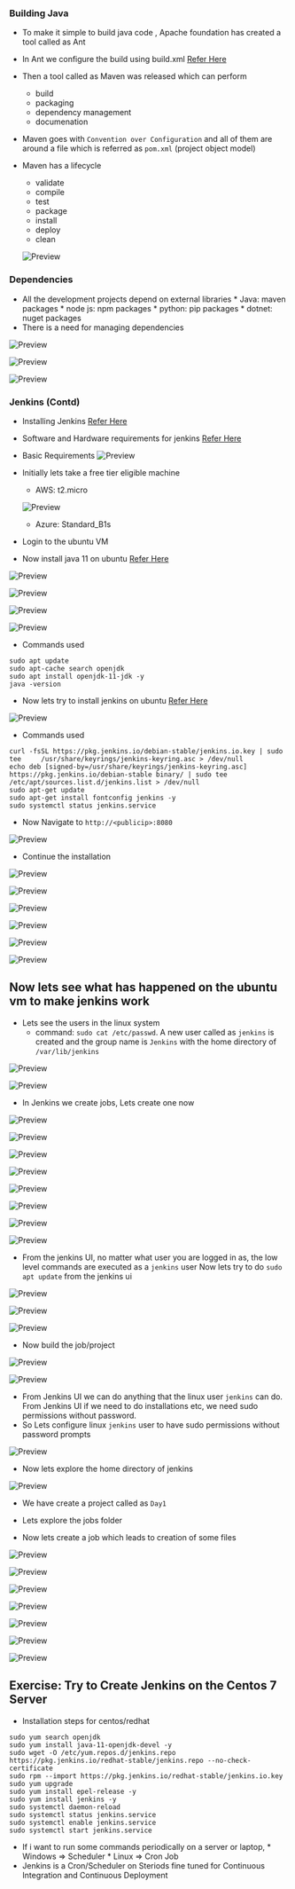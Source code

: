### Building Java
* To make it simple to build java code , Apache foundation has created a tool called as Ant
* In Ant we configure the build using build.xml [Refer Here](https://ant.apache.org/manual/using.html)
* Then a tool called as Maven was released which can perform
    * build
    * packaging
    * dependency management
    * documenation
* Maven goes with ``` Convention over Configuration ``` and all of them are around a file which is referred as ``` pom.xml ``` (project object model)
* Maven has a lifecycle
   * validate
   * compile
   * test
   * package
   * install
   * deploy
   * clean

   ![Preview](./Images/maven.png)

### Dependencies
* All the development projects depend on external libraries
       * Java: maven packages
       * node js: npm packages
       * python: pip packages
       * dotnet: nuget packages
* There is a need for managing dependencies

![Preview](./Images/Jenkins8.png)

![Preview](./Images/Jenkins9.png)

![Preview](./Images/Jenkins10.png)

### Jenkins (Contd)
* Installing Jenkins [Refer Here](https://www.jenkins.io/download/)
* Software and Hardware requirements for jenkins [Refer Here](https://www.jenkins.io/doc/book/installing/linux/#prerequisites)
* Basic Requirements
![Preview](./Images/Jenkins-Install.png)

* Initially lets take a free tier eligible machine 
   * AWS: t2.micro

   ![Preview](./Images/ec2.png)

   * Azure: Standard_B1s 

* Login to the ubuntu VM
* Now install java 11 on ubuntu [Refer Here](https://www.digitalocean.com/community/tutorials/how-to-install-java-with-apt-on-ubuntu-20-04)

![Preview](./Images/Jenkins11.png)

![Preview](./Images/Jenkins12.png)

![Preview](./Images/Jenkins13.png)

![Preview](./Images/Jenkins14.png)

* Commands used

```
sudo apt update
sudo apt-cache search openjdk
sudo apt install openjdk-11-jdk -y
java -version
```
* Now lets try to install jenkins on ubuntu [Refer Here](https://pkg.jenkins.io/debian-stable/)

![Preview](./Images/Jenkins15.png)

* Commands used

```
curl -fsSL https://pkg.jenkins.io/debian-stable/jenkins.io.key | sudo tee     /usr/share/keyrings/jenkins-keyring.asc > /dev/null
echo deb [signed-by=/usr/share/keyrings/jenkins-keyring.asc]     https://pkg.jenkins.io/debian-stable binary/ | sudo tee     /etc/apt/sources.list.d/jenkins.list > /dev/null
sudo apt-get update
sudo apt-get install fontconfig jenkins -y
sudo systemctl status jenkins.service
```
* Now Navigate to ``` http://<publicip>:8080 ```

![Preview](./Images/Jenkins16.png)


* Continue the installation

![Preview](./Images/Jenkins17.png)

![Preview](./Images/Jenkins18.png)

![Preview](./Images/Jenkins19.png)

![Preview](./Images/Jenkins20.png)

![Preview](./Images/Jenkins21.png)

![Preview](./Images/Jenkins22.png)

## Now lets see what has happened on the ubuntu vm to make jenkins work

*  Lets see the users in the linux system
    * command: ``` sudo cat /etc/passwd ```. A new user called as ``` jenkins ``` is created and the group name is ``` Jenkins ``` with the home directory of ``` /var/lib/jenkins ```
 
 ![Preview](./Images/Jenkins23.png)

 ![Preview](./Images/Jenkins24.png)


* In Jenkins we create jobs, Lets create one now

![Preview](./Images/Jenkins25.png)

![Preview](./Images/Jenkins26.png)

![Preview](./Images/Jenkins27.png)

![Preview](./Images/Jenkins28.png)

![Preview](./Images/Jenkins29.png)

![Preview](./Images/Jenkins30.png)

![Preview](./Images/Jenkins31.png)

![Preview](./Images/Jenkins32.png)

* From the jenkins UI, no matter what user you are logged in as, the low level commands are executed as a ``` jenkins ``` user
Now lets try to do ``` sudo apt update ``` from the jenkins ui

![Preview](./Images/Jenkins33.png)

![Preview](./Images/Jenkins34.png)

![Preview](./Images/Jenkins35.png)

* Now build the job/project

![Preview](./Images/Jenkins36.png)

![Preview](./Images/Jenkins37.png)

* From Jenkins UI we can do anything that the linux user ``` jenkins ``` can do.
From Jenkins UI if we need to do installations etc, we need sudo permissions without password.
* So Lets configure linux ``` jenkins ``` user to have sudo permissions without password prompts

![Preview](./Images/Jenkins38.png)

* Now lets explore the home directory of jenkins

![Preview](./Images/Jenkins39.png)

* We have create a project called as ```Day1 ```
* Lets explore the jobs folder

* Now lets create a job which leads to creation of some files

![Preview](./Images/Jenkins40.png)

![Preview](./Images/Jenkins41.png)

![Preview](./Images/Jenkins42.png)

![Preview](./Images/Jenkins43.png)

![Preview](./Images/Jenkins44.png)

![Preview](./Images/Jenkins45.png)

![Preview](./Images/Jenkins46.png)

## Exercise: Try to Create Jenkins on the Centos 7 Server

* Installation steps for centos/redhat

```
sudo yum search openjdk
sudo yum install java-11-openjdk-devel -y
sudo wget -O /etc/yum.repos.d/jenkins.repo   https://pkg.jenkins.io/redhat-stable/jenkins.repo --no-check-certificate
sudo rpm --import https://pkg.jenkins.io/redhat-stable/jenkins.io.key
sudo yum upgrade
sudo yum install epel-release -y
sudo yum install jenkins -y
sudo systemctl daemon-reload
sudo systemctl status jenkins.service
sudo systemctl enable jenkins.service
sudo systemctl start jenkins.service
```
* If i want to run some commands periodically on a server or laptop,
       * Windows => Scheduler
       * Linux => Cron Job
* Jenkins is a Cron/Scheduler on Steriods fine tuned for Continuous Integration and Continuous Deployment



